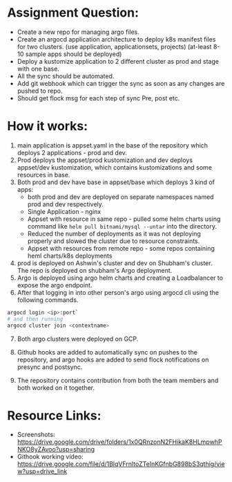 # Assignment Question:

- Create a new repo for managing argo files.
- Create an argocd application architecture to deploy k8s manifest files for two clusters. (use application, applicationsets, projects) (at-least 8-10 sample apps should be deployed)
- Deploy a kustomize application to 2 different cluster as prod and stage with one base.
- All the sync should be automated.
- Add git webhook which can trigger the sync as soon as any changes are pushed to repo.
- Should get flock msg for each step of sync Pre, post etc.


# How it works:
1. main application is appset.yaml in the base of the repository which deploys 2 applications - prod and dev.
2. Prod deploys the appset/prod kustomization and dev deploys appset/dev kustomization, which contains kustomizations and some resources in base.
3. Both prod and dev have base in appset/base which deploys 3 kind of apps:
    * both prod and dev are deployed on separate namespaces named prod and dev respectively.
    * Single Application - nginx
    * Appset with resource in same repo - pulled some helm charts using command like `helm pull bitnami/mysql --untar` into the directory. 
    * Reduced the number of deployments as it was not deploying properly and slowed the cluster due to resource constraints.
    * Appset with resources from remote repo - some repos containing heml charts/k8s deployments
4. prod is deployed on Ashwin's cluster and dev on Shubham's cluster. The repo is deployed on shubham's Argo deployment. 
5. Argo is deployed using argo helm charts and creating a Loadbalancer to expose the argo endpoint.
6. After that logging in into other person's argo using argocd cli using the following commands.
```bash
argocd login <ip>:port` 
# and then running 
argocd cluster join <contextname>
```
7. Both argo clusters were deployed on GCP. 
8. Github hooks are added to automatically sync on pushes to the repository, and argo hooks are added to send flock notifications on presync and postsync.

9. The repository contains contribution from both the team members and both worked on it together.

# Resource Links:
- Screenshots: https://drive.google.com/drive/folders/1x0QRnzonN2FHikaK8HLmpwhPNKO8yZAvoo?usp=sharing
- Githook working video: https://drive.google.com/file/d/1BlqVFrnltoZTeInKGfnbG898bS3qthig/view?usp=drive_link
